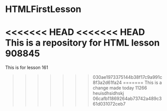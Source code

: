 # HTMLFirstLesson

<<<<<<< HEAD
<<<<<<< HEAD
This is a repository for HTML lesson 908845
=======
This is for lesson 161
>>>>>>> 030ae1973375144b38f17c9a991c8f3a2d61fa24
=======
This is a change made today 11266 heuisdhsidhskj
>>>>>>> 06cafb11869264ab73742a489c361d031072ceb7
